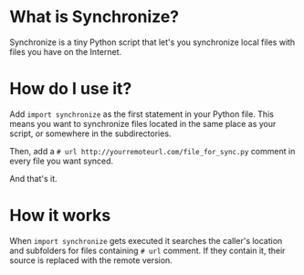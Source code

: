 # What is Synchronize?
Synchronize is a tiny Python script that let's you synchronize local files with
files you have on the Internet.

# How do I use it?
Add `import synchronize` as the first statement in your Python file. This means
you want to synchronize files located in the same place as your script, or
somewhere in the subdirectories. 

Then, add a `# url http://yourremoteurl.com/file_for_sync.py` comment in every 
file you want synced.

And that's it.

# How it works
When `import synchronize` gets executed it searches the caller's location and 
subfolders for files containing `# url` comment. If they contain it, their source 
is replaced with the remote version.